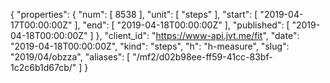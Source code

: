 {
  "properties": {
    "num": [
      8538
    ],
    "unit": [
      "steps"
    ],
    "start": [
      "2019-04-17T00:00:00Z"
    ],
    "end": [
      "2019-04-18T00:00:00Z"
    ],
    "published": [
      "2019-04-18T00:00:00Z"
    ]
  },
  "client_id": "https://www-api.jvt.me/fit",
  "date": "2019-04-18T00:00:00Z",
  "kind": "steps",
  "h": "h-measure",
  "slug": "2019/04/obzza",
  "aliases": [
    "/mf2/d02b98ee-ff59-41cc-83bf-1c2c6b1d67cb/"
  ]
}
